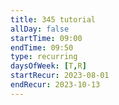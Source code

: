 ```yaml
---
title: 345 tutorial
allDay: false
startTime: 09:00
endTime: 09:50
type: recurring
daysOfWeek: [T,R]
startRecur: 2023-08-01
endRecur: 2023-10-13
---
```

